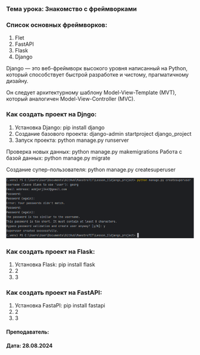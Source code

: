 ### Тема урока: Знакомство с фреймворками

### Список основных фреймворков:
1. Flet
2. FastAPI
3. Flask
4. Django

Django — это веб-фреймворк высокого уровня написанный на Python, который способствует быстрой разработке и чистому, прагматичному дизайну.

Он следует архитектурному шаблону Model-View-Template (MVT), который аналогичен Model-View-Controller (MVC).


### Как создать проект на Djngo:
1. Установка Django: pip install django
2. Создание базового проекта: django-admin startproject django_project
3. Запуск проекта: python manage.py runserver

Проверка новых данных: python manage.py makemigrations
Работа с базой данных: python manage.py migrate

Создание супер-пользователя: python manage.py createsuperuser

![img.png](../img/create_superuser.png)

### Как создать проект на Flask:
1. Установка Flask: pip install flask
2. 2
3. 3

### Как создать проект на FastAPI:
1. Установка FastaPI: pip install fastapi
2. 2
3. 3

#### Преподаватель:  
#### Дата: 28.08.2024